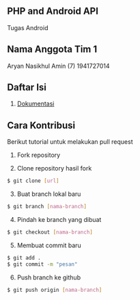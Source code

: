 ## PHP and Android API
Tugas Android

## Nama Anggota Tim 1
Aryan Nasikhul Amin (7)
1941727014

## Daftar Isi
1. [Dokumentasi](dokumentasi.ipynb)


## Cara Kontribusi

Berikut tutorial untuk melakukan pull request
1. Fork repository

2. Clone repository hasil fork
```bash
$ git clone [url]
```

3. Buat branch lokal baru
```bash
$ git branch [nama-branch]
```

4. Pindah ke branch yang dibuat
```bash
$ git checkout [nama-branch]
```

5. Membuat commit baru
```bash
$ git add .
$ git commit -m "pesan"
```

6. Push branch ke github
```bash
$ git push origin [nama-branch]
```
